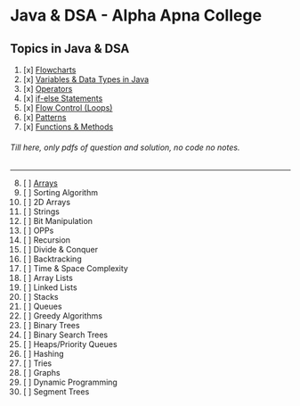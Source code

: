 # Java & DSA - Alpha Apna College

## Topics in Java & DSA
1. [x] [Flowcharts](./flowcharts)
2. [x] [Variables & Data Types in Java](./variables/)
3. [x] [Operators](./operators)
4. [x] [if-else Statements](./if-else)
5. [x] [Flow Control (Loops)](./loops)
6. [x] [Patterns](./patterns)
7. [x] [Functions & Methods](./methods)

###### Till here, only pdfs of question and solution, no code no notes.
---
8. [ ] [Arrays](./arrays)
9. [ ] Sorting Algorithm
10. [ ] 2D Arrays
11. [ ] Strings
12. [ ] Bit Manipulation
13. [ ] OPPs
14. [ ] Recursion
15. [ ] Divide & Conquer
16. [ ] Backtracking
17. [ ] Time & Space Complexity
18. [ ] Array Lists
19. [ ] Linked Lists
20. [ ] Stacks
21. [ ] Queues
22. [ ] Greedy Algorithms
23. [ ] Binary Trees
24. [ ] Binary Search Trees
25. [ ] Heaps/Priority Queues
26. [ ] Hashing
27. [ ] Tries
28. [ ] Graphs
29. [ ] Dynamic Programming
30. [ ] Segment Trees